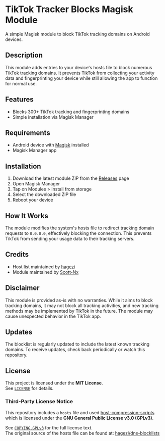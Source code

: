 # TikTok Tracker Blocks Magisk Module

A simple Magisk module to block TikTok tracking domains on Android devices.

## Description

This module adds entries to your device's hosts file to block numerous TikTok tracking domains. It prevents TikTok from collecting your activity data and fingerprinting your device while still allowing the app to function for normal use.

## Features

- Blocks 300+ TikTok tracking and fingerprinting domains
- Simple installation via Magisk Manager

## Requirements

- Android device with [Magisk](https://github.com/topjohnwu/Magisk) installed
- Magisk Manager app

## Installation

1. Download the latest module ZIP from the [Releases](https://github.com/scxtt-nc/TikTok-Tracker-Blocks_Magisk/releases) page
2. Open Magisk Manager
3. Tap on Modules > Install from storage
4. Select the downloaded ZIP file
5. Reboot your device

## How It Works

The module modifies the system's hosts file to redirect tracking domain requests to `0.0.0.0`, effectively blocking the connection. This prevents TikTok from sending your usage data to their tracking servers.

## Credits

- Host list maintained by [hagezi](https://github.com/hagezi/dns-blocklists)
- Module maintained by [Scott-Nx](https://github.com/Scott-Nx)

## Disclaimer

This module is provided as-is with no warranties. While it aims to block tracking domains, it may not block all tracking activities, and new tracking methods may be implemented by TikTok in the future. The module may cause unexpected behavior in the TikTok app.

## Updates

The blocklist is regularly updated to include the latest known tracking domains. To receive updates, check back periodically or watch this repository.

## License

This project is licensed under the **MIT License**.  
See [`LICENSE`](./LICENSE) for details.

### Third-Party License Notice

This repository includes a `hosts` file and used [host-compression-scripts](https://github.com/Lateralus138/hosts-compression-scripts) which is licensed under the **GNU General Public License v3.0 (GPLv3)**.

See [`COPYING.GPLv3`](./COPYING.GPLv3) for the full license text.  
The original source of the hosts file can be found at: [hagezi/dns-blocklists](https://github.com/hagezi/dns-blocklists)

